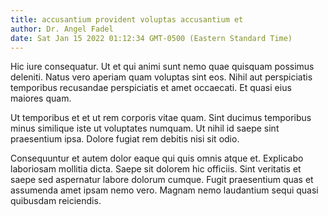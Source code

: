 ```yaml
---
title: accusantium provident voluptas accusantium et
author: Dr. Angel Fadel
date: Sat Jan 15 2022 01:12:34 GMT-0500 (Eastern Standard Time)
---
```

Hic iure consequatur. Ut et qui animi sunt nemo quae quisquam possimus deleniti. Natus vero aperiam quam voluptas sint eos. Nihil aut perspiciatis temporibus recusandae perspiciatis et amet occaecati. Et quasi eius maiores quam.

 Ut temporibus et et ut rem corporis vitae quam. Sint ducimus temporibus minus similique iste ut voluptates numquam. Ut nihil id saepe sint praesentium ipsa. Dolore fugiat rem debitis nisi sit odio.

 Consequuntur et autem dolor eaque qui quis omnis atque et. Explicabo laboriosam mollitia dicta. Saepe sit dolorem hic officiis. Sint veritatis et saepe sed aspernatur labore dolorum cumque. Fugit praesentium quas et assumenda amet ipsam nemo vero. Magnam nemo laudantium sequi quasi quibusdam reiciendis.